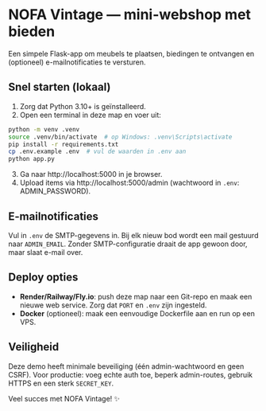 # NOFA Vintage — mini-webshop met bieden

Een simpele Flask-app om meubels te plaatsen, biedingen te ontvangen en (optioneel) e-mailnotificaties te versturen.

## Snel starten (lokaal)

1. Zorg dat Python 3.10+ is geïnstalleerd.
2. Open een terminal in deze map en voer uit:

```bash
python -m venv .venv
source .venv/bin/activate  # op Windows: .venv\Scripts\activate
pip install -r requirements.txt
cp .env.example .env  # vul de waarden in .env aan
python app.py
```

3. Ga naar http://localhost:5000 in je browser.
4. Upload items via http://localhost:5000/admin (wachtwoord in `.env`: ADMIN_PASSWORD).

## E-mailnotificaties

Vul in `.env` de SMTP-gegevens in. Bij elk nieuw bod wordt een mail gestuurd naar `ADMIN_EMAIL`. Zonder SMTP-configuratie draait de app gewoon door, maar slaat e-mail over.

## Deploy opties

- **Render/Railway/Fly.io**: push deze map naar een Git-repo en maak een nieuwe web service. Zorg dat `PORT` en `.env` zijn ingesteld.
- **Docker** (optioneel): maak een eenvoudige Dockerfile aan en run op een VPS.

## Veiligheid

Deze demo heeft minimale beveiliging (één admin-wachtwoord en geen CSRF). Voor productie: voeg echte auth toe, beperk admin-routes, gebruik HTTPS en een sterk `SECRET_KEY`.

Veel succes met NOFA Vintage! ✨
